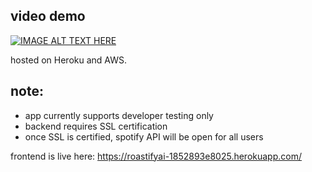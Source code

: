 ## video demo


[![IMAGE ALT TEXT HERE](https://img.youtube.com/vi/HzOWbjvGcRc/0.jpg)](https://www.youtube.com/watch?v=HzOWbjvGcRc)

hosted on Heroku and AWS.

## note:
- app currently supports developer testing only
- backend requires SSL certification 
- once SSL is certified, spotify API will be open for all users

frontend is live here:
https://roastifyai-1852893e8025.herokuapp.com/
